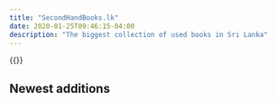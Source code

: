 ```yaml
---
title: "SecondHandBooks.lk"
date: 2020-01-25T09:46:15-04:00
description: "The biggest collection of used books in Sri Lanka"
---
```


{{<staticsearch>}}

Newest additions
--- 